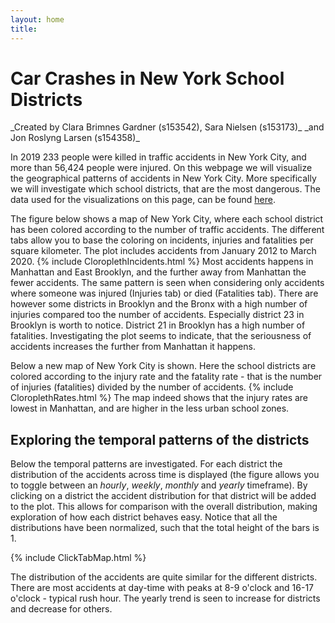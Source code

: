 ```yaml
---
layout: home
title:  
---
```

<h1> Car Crashes in New York School Districts </h1>
 _Created by Clara Brimnes Gardner (s153542), Sara Nielsen (s153173)_  
 _and Jon Roslyng Larsen (s154358)_


In 2019 233 people were killed in traffic accidents in New York City, and more than 56,424 people were injured. On this webpage we will visualize the geographical patterns of accidents in New York City. More specifically we will investigate which school districts, that are the most dangerous. The data used for the visualizations on this page, can be found [here](https://data.cityofnewyork.us/Public-Safety/Motor-Vehicle-Collisions-Crashes/h9gi-nx95).

The figure below shows a map of New York City, where each school district has been colored according to the number of traffic accidents. The different tabs allow you to base the coloring on incidents, injuries and fatalities per square kilometer. The plot includes accidents from January 2012 to March 2020.
{% include CloroplethIncidents.html %}
Most accidents happens in Manhattan and East Brooklyn, and the further away from Manhattan the fewer accidents. The same pattern is seen when considering only accidents where someone was injured (Injuries tab) or died (Fatalities tab). There are however some districts in Brooklyn and the Bronx with a high number of injuries compared too the number of accidents. Especially district 23 in Brooklyn is worth to notice. District 21 in Brooklyn has a high number of fatalities. Investigating the plot seems to indicate, that the seriousness of accidents increases the further from Manhattan it happens.

Below a new map of New York City is shown. Here the school districts are colored according to the injury rate and the fatality rate - that is the number of injuries (fatalities) divided by the number of accidents.
{% include CloroplethRates.html %}
The map indeed shows that the injury rates are lowest in Manhattan, and are higher in the less urban school zones.

## Exploring the temporal patterns of the districts
Below the temporal patterns are investigated. For each district the distribution of the accidents across time is displayed (the figure allows you to toggle between an _hourly_, _weekly_, _monthly_ and _yearly_ timeframe).
By clicking on a district the accident distribution for that district will be added to the plot. This allows for comparison with the overall distribution, making exploration of how each district behaves easy.
Notice that all the distributions have been normalized, such that the total height of the bars is 1.

{% include ClickTabMap.html %}

The distribution of the accidents are quite similar for the different districts. There are most accidents at day-time with peaks at 8-9 o'clock and 16-17 o'clock - typical rush hour. The yearly trend is seen to increase for districts and decrease for others.
